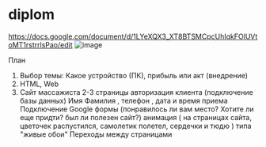 # diplom
https://docs.google.com/document/d/1LYeXQX3_XT8BTSMCpcUhIqkFOlUVtoMT1rstrrlsPao/edit
![image](https://github.com/OlgaChubova205/diplom/assets/112687883/2676fc25-9684-4ea0-aa75-f345ab09f5f8)

План 
1. Выбор темы: Какое устройство (ПК),  прибыль или акт (внедрение)
2. HTML, Web
3. Сайт массажиста
2-3 страницы
   авторизация клиента (подключение базы данных) Имя Фамилия , телефон , дата и время приема
   Подключение Google формы (понравилось ли вам место? Хотите ли еще придти? был ли полезен сайт?)
   анимация ( на страницах сайта, цветочек распустился, самолетик полетел, сердечки и тюдю ) типа "живые обои"
   Переходы между страницами 
